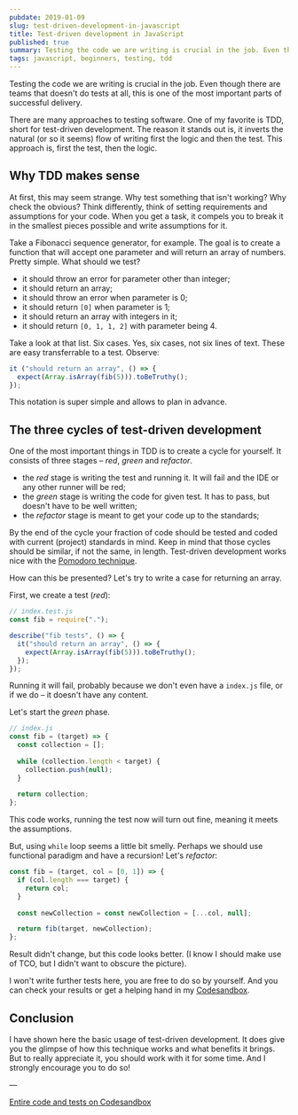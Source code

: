 ```yaml
---
pubdate: 2019-01-09
slug: test-driven-development-in-javascript
title: Test-driven development in JavaScript
published: true
summary: Testing the code we are writing is crucial in the job. Even though there are teams that doesn't do tests at all, this is one of the most important parts of successful delivery.
tags: javascript, beginners, testing, tdd
---
```


Testing the code we are writing is crucial in the job. Even though there are teams that doesn't do tests at all, this is one of the most important parts of successful delivery.

There are many approaches to testing software. One of my favorite is TDD, short for test-driven development. The reason it stands out is, it inverts the natural (or so it seems) flow of writing first the logic and then the test. This approach is, first the test, then the logic. 

## Why TDD makes sense

At first, this may seem strange. Why test something that isn't working? Why check the obvious? Think differently, think of setting requirements and assumptions for your code. When you get a task, it compels you to break it in the smallest pieces possible and write assumptions for it.

Take a Fibonacci sequence generator, for example. The goal is to create a function that will accept one parameter and will return an array of numbers. Pretty simple. What should we test?

- it should throw an error for parameter other than integer; 
- it should return an array;
- it should throw an error when parameter is 0;
- it should return `[0]` when parameter is 1;
- it should return an array with integers in it;
- it should return `[0, 1, 1, 2]` with parameter being 4.

Take a look at that list. Six cases. Yes, six cases, not six lines of text. These are easy transferrable to a test. Observe:

```js
it ("should return an array", () => {
  expect(Array.isArray(fib(5))).toBeTruthy();
});
```

This notation is super simple and allows to plan in advance.

## The three cycles of test-driven development

One of the most important things in TDD is to create a cycle for yourself. It consists of three stages – _red_, _green_ and _refactor_.

- the _red_ stage is writing the test and running it. It will fail and the IDE or any other runner will be red;
- the _green_ stage is writing the code for given test. It has to pass, but doesn't have to be well written;
- the _refactor_ stage is meant to get your code up to the standards;

By the end of the cycle your fraction of code should be tested and coded with current (project) standards in mind. Keep in mind that those cycles should be similar, if not the same, in length. Test-driven development works nice with the [Pomodoro technique](https://en.wikipedia.org/wiki/Pomodoro_Technique).

How can this be presented? Let's try to write a case for returning an array.

First, we create a test (_red_):

```js
// index.test.js
const fib = require(".");

describe("fib tests", () => {
  it("should return an array", () => {
    expect(Array.isArray(fib(5))).toBeTruthy();
  });
});
```

Running it will fail, probably because we don't even have a `index.js` file, or if we do – it doesn't have any content.

Let's start the _green_ phase.

```js
// index.js
const fib = (target) => {
  const collection = [];
	
  while (collection.length < target) {
    collection.push(null);
  }
	
  return collection;
};
```

This code works, running the test now will turn out fine, meaning it meets the assumptions. 

But, using `while` loop seems a little bit smelly. Perhaps we should use functional paradigm and have a recursion! Let's _refactor_:

```js
const fib = (target, col = [0, 1]) => {
  if (col.length === target) {
    return col;
  }
	
  const newCollection = const newCollection = [...col, null];

  return fib(target, newCollection);
};
```

Result didn't change, but this code looks better. (I know I should make use of TCO, but I didn't want to obscure the picture).

I won't write further tests here, you are free to do so by yourself. And you can check your results or get a helping hand in my [Codesandbox](https://codesandbox.io/s/llml7197yq).

## Conclusion

I have shown here the basic usage of test-driven development. It does give you the glimpse of how this technique works and what benefits it brings. But to really appreciate it, you should work with it for some time. And I strongly encourage you to do so!

—

[Entire code and tests on Codesandbox](https://codesandbox.io/s/llml7197yq)